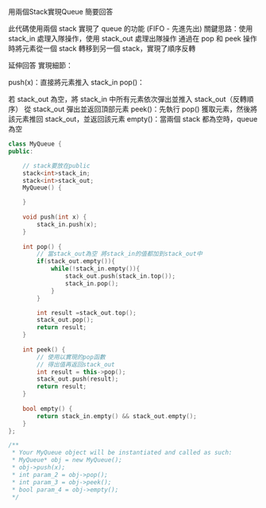 用兩個Stack實現Queue
簡要回答

此代碼使用兩個 stack 實現了 queue 的功能 (FIFO - 先進先出)
關鍵思路：使用 stack_in 處理入隊操作，使用 stack_out 處理出隊操作
通過在 pop 和 peek 操作時將元素從一個 stack 轉移到另一個 stack，實現了順序反轉

延伸回答
實現細節：

push(x)：直接將元素推入 stack_in
pop()：

若 stack_out 為空，將 stack_in 中所有元素依次彈出並推入 stack_out（反轉順序）
從 stack_out 彈出並返回頂部元素
peek()：先執行 pop() 獲取元素，然後將該元素推回 stack_out，並返回該元素
empty()：當兩個 stack 都為空時，queue 為空

```cpp
class MyQueue {
public:

    // stack要放在public
    stack<int>stack_in;
    stack<int>stack_out;
    MyQueue() {

    }
    
    void push(int x) {
        stack_in.push(x);
    }
    
    int pop() {
        // 當stack_out為空 將stack_in的值都加到stack_out中
        if(stack_out.empty()){
            while(!stack_in.empty()){
                stack_out.push(stack_in.top());
                stack_in.pop();
            }
        }

        int result =stack_out.top();
        stack_out.pop();
        return result;
    }
    
    int peek() {
        // 使用以實現的pop函數
        // 得出值再返回stack_out
        int result = this->pop();
        stack_out.push(result);
        return result;
    }
    
    bool empty() {
        return stack_in.empty() && stack_out.empty();
    }
};

/**
 * Your MyQueue object will be instantiated and called as such:
 * MyQueue* obj = new MyQueue();
 * obj->push(x);
 * int param_2 = obj->pop();
 * int param_3 = obj->peek();
 * bool param_4 = obj->empty();
 */
```
